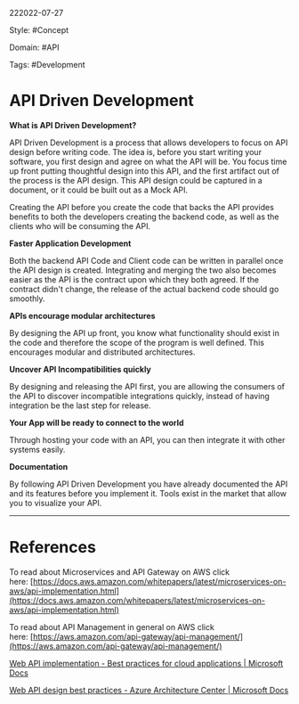 222022-07-27

Style: #Concept

Domain: #API

Tags: #Development

# API Driven Development

**What is API Driven Development?** 

API Driven Development is a process that allows developers to focus on API design before writing code. The idea is, before you start writing your software, you first design and agree on what the API will be. You focus time up front putting thoughtful design into this API, and the first artifact out of the process is the API design. This API design could be captured in a document, or it could be built out as a Mock API. 

Creating the API before you create the code that backs the API provides benefits to both the developers creating the backend code, as well as the clients who will be consuming the API. 

**Faster Application Development**

Both the backend API Code and Client code can be written in parallel once the API design is created. Integrating and merging the two also becomes easier as the API is the contract upon which they both agreed. If the contract didn't change, the release of the actual backend code should go smoothly.

**APIs encourage modular architectures**

By designing the API up front, you know what functionality should exist in the code and therefore the scope of the program is well defined. This encourages modular and distributed architectures.

**Uncover API Incompatibilities quickly**

By designing and releasing the API first, you are allowing the consumers of the API to discover incompatible integrations quickly, instead of having integration be the last step for release.

**Your App will be ready to connect to the world**

Through hosting your code with an API, you can then integrate it with other systems easily. 

**Documentation**

By following API Driven Development you have already documented the API and its features before you implement it. Tools exist in the market that allow you to visualize your API.





___
# References
To read about Microservices and API Gateway on AWS click here: [https://docs.aws.amazon.com/whitepapers/latest/microservices-on-aws/api-implementation.html](https://docs.aws.amazon.com/whitepapers/latest/microservices-on-aws/api-implementation.html)

To read about API Management in general on AWS click here: [https://aws.amazon.com/api-gateway/api-management/](https://aws.amazon.com/api-gateway/api-management/)

[Web API implementation - Best practices for cloud applications | Microsoft Docs](https://docs.microsoft.com/en-us/azure/architecture/best-practices/api-implementation)

[Web API design best practices - Azure Architecture Center | Microsoft Docs](https://docs.microsoft.com/en-us/azure/architecture/best-practices/api-design)

